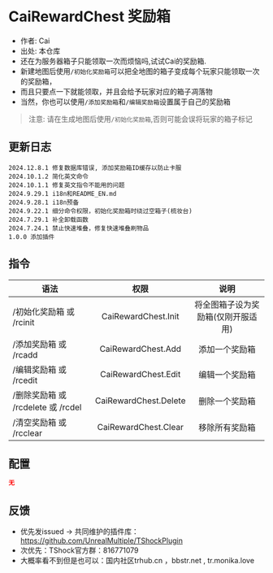 # CaiRewardChest 奖励箱

- 作者: Cai
- 出处: 本仓库
- 还在为服务器箱子只能领取一次而烦恼吗,试试Cai的奖励箱.
- 新建地图后使用`/初始化奖励箱`可以把全地图的箱子变成每个玩家只能领取一次的奖励箱，
- 而且只要点一下就能领取，并且会给予玩家对应的箱子凋落物
- 当然，你也可以使用`/添加奖励箱`和`/编辑奖励箱`设置属于自己的奖励箱

> 注意: 请在生成地图后使用`/初始化奖励箱`,否则可能会误将玩家的箱子标记

## 更新日志

```
2024.12.8.1 修复数据库错误, 添加奖励箱ID缓存以防止卡服
2024.10.1.2 简化英文命令
2024.10.1.1 修复英文指令不能用的问题
2024.9.29.1 i18n和README_EN.md
2024.9.28.1 i18n预备
2024.9.22.1 细分命令权限，初始化奖励箱时绕过空箱子(梳妆台)
2024.7.29.1 补全卸载函数
2024.7.24.1 禁止快速堆叠，修复快速堆叠刷物品
1.0.0 添加插件

```

## 指令

| 语法      |          权限           |         说明         |
|---------|:---------------------:|:------------------:|
| /初始化奖励箱 或 /rcinit |  CaiRewardChest.Init  | 将全图箱子设为奖励箱(仅刚开服适用) |
| /添加奖励箱 或 /rcadd    |  CaiRewardChest.Add   |      添加一个奖励箱       |
| /编辑奖励箱 或 /rcedit   |  CaiRewardChest.Edit  |      编辑一个奖励箱       |
| /删除奖励箱 或 /rcdelete 或 /rcdel | CaiRewardChest.Delete |      删除一个奖励箱       |
| /清空奖励箱 或 /rcclear  | CaiRewardChest.Clear  |      移除所有奖励箱       |
## 配置

```json    
无
```

## 反馈

- 优先发issued -> 共同维护的插件库：https://github.com/UnrealMultiple/TShockPlugin
- 次优先：TShock官方群：816771079
- 大概率看不到但是也可以：国内社区trhub.cn ，bbstr.net , tr.monika.love
